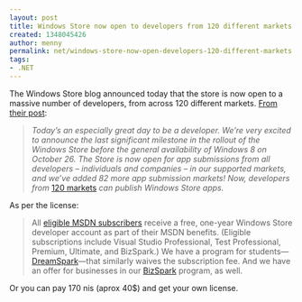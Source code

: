 ```yaml
---
layout: post
title: Windows Store now open to developers from 120 different markets!
created: 1348045426
author: menny
permalink: net/windows-store-now-open-developers-120-different-markets
tags:
- .NET
---
```

<p>The Windows Store blog announced today that the store is now open to a massive number of developers, from across 120 different markets. <a href="http://blogs.msdn.com/b/windowsstore/archive/2012/09/11/windows-store-now-open-to-all-developers.aspx" target="_blank">From their post</a>:</p>
<blockquote><p><em>Today’s an especially great day to be a developer. We’re very excited to announce the last significant milestone in the rollout of the Windows Store before the general availability of Windows 8 on October 26. The Store is now open for app submissions from all developers – individuals and companies – in our supported markets, and we’ve added 82 more app submission markets! Now, developers from </em><a href="http://msdn.microsoft.com/en-us/library/windows/apps/hh694064.aspx#account_countries">120 markets</a><em></em><em> can publish Windows Store apps.</em></p>
</blockquote>
<p>As per the license:</p>
<blockquote><p>All <a href="https://msdn.microsoft.com/en-us/subscriptions/buy/buy.aspx">eligible MSDN subscribers</a> receive a free, one-year Windows Store developer account as part of their MSDN benefits. (Eligible subscriptions include Visual Studio Professional, Test Professional, Premium, Ultimate, and BizSpark.) We have a program for students—<a href="https://www.dreamspark.com/">DreamSpark</a>—that similarly waives the subscription fee. And we have an offer for businesses in our <a href="http://www.bizspark.com/about">BizSpark</a> program, as well.</p>
</blockquote>
<p>Or you can pay 170 nis (aprox 40$) and get your own license.</p>
